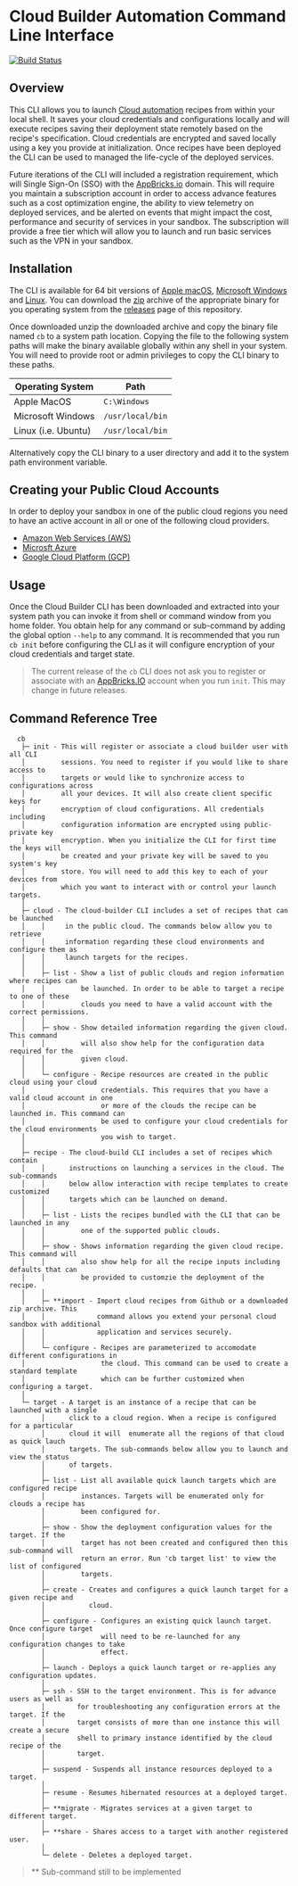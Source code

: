 # Cloud Builder Automation Command Line Interface

[![Build Status](https://travis-ci.org/appbricks/cloud-builder-cli.svg?branch=master)](https://travis-ci.org/appbricks/cloud-builder-cli)

## Overview

This CLI allows you to launch [Cloud automation](https://github.com/appbricks/cloud-builder) recipes from within your local shell. It saves your cloud credentials and configurations locally and will execute recipes saving their deployment state remotely based on the recipe's specification. Cloud credentials are encrypted and saved locally using a key you provide at initialization. Once recipes have been deployed the CLI can be used to managed the life-cycle of the deployed services. 

Future iterations of the CLI will included a registration requirement, which will Single Sign-On (SSO) with the [AppBricks.io](https://appbricks.io) domain. This will require you maintain a subscription account in order to access advance features such as a cost optimization engine, the ability to view telemetry on deployed services, and be alerted on events that might impact the cost, performance and security of services in your sandbox. The subscription will provide a free tier which will allow you to launch and run basic services such as the VPN in your sandbox.

## Installation

The CLI is available for 64 bit versions of [Apple macOS](https://en.wikipedia.org/wiki/MacOS), [Microsoft Windows](https://en.wikipedia.org/wiki/Microsoft_Windows) and [Linux](https://en.wikipedia.org/wiki/Linux). You can download the [zip](https://en.wikipedia.org/wiki/Zip_(file_format)) archive of the appropriate binary for you operating system from the [releases](https://github.com/appbricks/cloud-builder-cli/releases) page of this repository.

Once downloaded unzip the downloaded archive and copy the binary file named `cb` to a system path location. Copying the file to the following system paths will make the binary available globally within any shell in your system. You will need to provide root or admin privileges to copy the CLI binary to these paths.

|Operating System     |Path              |
|---------------------|------------------|
| Apple MacOS         | `C:\Windows`     |
| Microsoft Windows   | `/usr/local/bin` |
| Linux (i.e. Ubuntu) | `/usr/local/bin` |

Alternatively copy the CLI binary to a user directory and add it to the system path environment variable.

## Creating your Public Cloud Accounts

In order to deploy your sandbox in one of the public cloud regions you need to have an active account in all or one of the following cloud providers. 

* [Amazon Web Services (AWS)](doc/aws.md)
* [Microsft Azure](doc/azure.md)
* [Google Cloud Platform (GCP)](doc/google.md)

## Usage

Once the Cloud Builder CLI has been downloaded and extracted into your system path you can invoke it from shell or command window from you home folder. You obtain help for any command or sub-command by adding the global option `--help` to any command. It is recommended that you run `cb init` before configuring the CLI as it will configure encryption of your cloud credentials and target state. 

> The current release of the `cb` CLI does not ask you to register or associate with an [AppBricks.IO](https://appbricks.io) account when you run `init`. This may change in future releases.

## Command Reference Tree

```
  cb
   ├─ init - This will register or associate a cloud builder user with all CLI 
   │         sessions. You need to register if you would like to share access to
   │         targets or would like to synchronize access to configurations across
   │         all your devices. It will also create client specific keys for
   │         encryption of cloud configurations. All credentials including
   │         configuration information are encrypted using public-private key
   │         encryption. When you initialize the CLI for first time the keys will
   │         be created and your private key will be saved to you system's key
   │         store. You will need to add this key to each of your devices from
   │         which you want to interact with or control your launch targets.
   │
   ├─ cloud - The cloud-builder CLI includes a set of recipes that can be launched
   │    │     in the public cloud. The commands below allow you to retrieve
   │    │     information regarding these cloud environments and configure them as
   │    │     launch targets for the recipes.
   │    │
   │    ├─ list - Show a list of public clouds and region information where recipes can
   │    │         be launched. In order to be able to target a recipe to one of these
   │    │         clouds you need to have a valid account with the correct permissions.
   │    │
   │    ├─ show - Show detailed information regarding the given cloud. This command
   │    │         will also show help for the configuration data required for the
   │    │         given cloud.
   │    │
   │    └─ configure - Recipe resources are created in the public cloud using your cloud
   │                   credentials. This requires that you have a valid cloud account in one
   │                   or more of the clouds the recipe can be launched in. This command can
   │                   be used to configure your cloud credentials for the cloud environments
   │                   you wish to target.
   │
   ├─ recipe - The cloud-build CLI includes a set of recipes which contain
   │    │      instructions on launching a services in the cloud. The sub-commands
   │    │      below allow interaction with recipe templates to create customized
   │    │      targets which can be launched on demand. 
   │    │
   │    ├─ list - Lists the recipes bundled with the CLI that can be launched in any
   │    │         one of the supported public clouds.
   │    │
   │    ├─ show - Shows information regarding the given cloud recipe. This command will
   │    │         also show help for all the recipe inputs including defaults that can
   │    │         be provided to customzie the deployment of the recipe.
   │    │
   │    ├─ **import - Import cloud recipes from Github or a downloaded zip archive. This
   │    │             command allows you extend your personal cloud sandbox with additional
   │    │             application and services securely.
   │    │
   │    └─ configure - Recipes are parameterized to accomodate different configurations in
   │                   the cloud. This command can be used to create a standard template
   │                   which can be further customized when configuring a target.
   │
   └─ target - A target is an instance of a recipe that can be launched with a single
        │      click to a cloud region. When a recipe is configured for a particular 
        │      cloud it will  enumerate all the regions of that cloud as quick lauch
        │      targets. The sub-commands below allow you to launch and view the status
        │      of targets.
        │
        ├─ list - List all available quick launch targets which are configured recipe
        │         instances. Targets will be enumerated only for clouds a recipe has
        │         been configured for.
        │
        ├─ show - Show the deployment configuration values for the target. If the
        │         target has not been created and configured then this sub-command will
        │         return an error. Run 'cb target list' to view the list of configured
        │         targets.
        │
        ├─ create - Creates and configures a quick launch target for a given recipe and 
        │           cloud.
        │
        ├─ configure - Configures an existing quick launch target. Once configure target
        │              will need to be re-launched for any configuration changes to take
        │              effect.
        │
        ├─ launch - Deploys a quick launch target or re-applies any configuration updates.
        │
        ├─ ssh - SSH to the target environment. This is for advance users as well as 
        │        for troubleshooting any configuration errors at the target. If the 
        │        target consists of more than one instance this will create a secure
        │        shell to primary instance identified by the cloud recipe of the 
        │        target.
        │
        ├─ suspend - Suspends all instance resources deployed to a target.
        │
        ├─ resume - Resumes hibernated resources at a deployed target.
        │
        ├─ **migrate - Migrates services at a given target to different target.
        │
        ├─ **share - Shares access to a target with another registered user.
        │
        └─ delete - Deletes a deployed target.

```

> ** Sub-command still to be implemented
